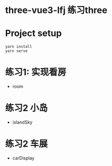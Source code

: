 # three-vue3-lfj 练习three
# Project setup
```
yarn install
yarn serve
```
# 练习1: 实现看房
- room
# 练习2 小岛
- islandSky
# 练习2 车展
- carDisplay